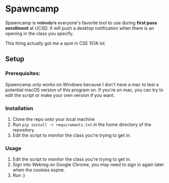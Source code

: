# Spawncamp

Spawncamp is ~~nobody's~~ everyone's favorite tool to use during **first pass enrollment**
at UCSD. It will push a desktop notification when there is an opening in the class you specify.

This thing actually got me a spot in CSE 151A lol. 

## Setup

### Prerequisites:

Spawncamp only works on Windows because I don't have a mac to test a potential macOS version
of this program on. If you're on mac, you can try to edit the script or make your own version if you want.

### Installation

1. Clone the repo onto your local machine
2. Run `pip install -r requirements.txt` in the home directory of the repository.
3. Edit the script to monitor the class you're trying to get in.

### Usage

1. Edit the script to monitor the class you're trying to get in.
2. Sign into Webreg on Google Chrome, you may need to sign in again later when
   the cookies expire.
3. Run :)
